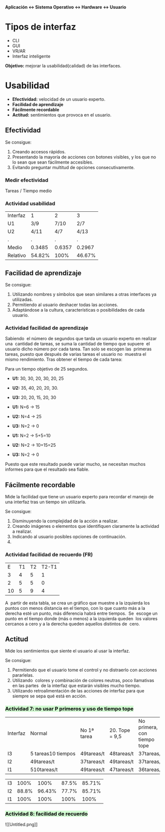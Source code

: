 
**Aplicación <-> Sistema Operativo <-> Hardware <-> Usuario** 

# Tipos de interfaz 
* CLI 
* GUI 
* VR/AR 
* Interfaz inteligente 

**Objetivo:** mejorar la usabilidad(calidad) de las interfaces. 


# Usabilidad 
* **Efectividad:** velocidad de un usuario experto. 
* **Facilidad de aprendizaje** 
* **Fácilmente recordable** 
* **Actitud:** sentimientos que provoca en el usuario. 


## Efectividad 
Se consigue: 

1. Creando accesos rápidos. 
2. Presentando la mayoría de acciones con botones visibles, y los que no lo sean que sean fácilmente accesibles. 
3. Evitando preguntar multitud de opciones consecutivamente. 


### Medir efectividad 
Tareas / Tiempo medio 


### Actividad usabilidad 
|     |     |     |     |
| --- | --- | --- | --- |
| Interfaz | 1   | 2   | 3   |
| U1  | 3/9 | 7/10 | 2/7 |
| U2  | 4/11 | 4/7 | 4/13 |
| .   | .   | .   | .   |
| Medio | 0.3485 | 0.6357 | 0.2967 |
| Relativo | 54.82% | 100% | 46.67% |

## Facilidad de aprendizaje 
Se consigue: 

1. Utilizando nombres y símbolos que sean similares a otras interfaces ya utilizadas. 
2. Permitiendo al usuario deshacer todas las acciones. 
3. Adaptándose a la cultura, características o posibilidades de cada usuario. 


### Actividad facilidad de aprendizaje 
Sabiendo  el número de segundos que tarda un usuario experto en realizar una  cantidad de tareas, se suma la cantidad de tiempo que supuere  el usuario dicho número por cada tarea. Tan solo se escogen las  primeras tareas, puesto que después de varias tareas el usuario no  muestra el mismo rendimiento. Tras obtener el tiempo de cada tarea: 

Para un tiempo objetivo de 25 segundos. 

* **U1:** 30, 30, 20, 30, 20, 25 
* **U2:** 35, 40, 20, 20, 30. 
* **U3:** 20, 20, 15, 20, 30 

* **U1:** N=6 → 15 
* **U2:** N=4 → 25 
* **U3:** N=2 → 0 

* **U1:** N=2 → 5+5=10 
* **U2:** N=2 → 10+15=25 
* **U3:** N=2 → 0 

Puesto que este resultado puede variar mucho, se necesitan muchos informes para que el resultado sea fiable. 


## Fácilmente recordable 
Mide la facilidad que tiene un usuario experto para recordar el manejo de una interfaz tras un tiempo sin utilizarla. 

Se consigue: 

1. Disminuyendo la complejidad de la acción a realizar. 
2. Creando imágenes o elementos que identifiquen claramente la actividad a realizar. 
3. Indicando al usuario posibles opciones de continuación. 
4. 

### Actividad facilidad de recuerdo (FR) 
|     |     |     |     |
| --- | --- | --- | --- |
| E   | T1  | T2  | T2-T1 |
| 3   | 4   | 5   | 1   |
| 2   | 5   | 5   | 0   |
| 10  | 5   | 9   | 4   |

A  partir de esta tabla, se crea un gráfico que muestre a la izquierda los  puntos con menos distancia en el tiempo, con lo que cuanto más a la  derecha esté un punto, más diferencia habrá entre tiempos. 
Se  escoge un punto en el tiempo donde (más o menos) a la izquierda queden  los valores cercanos a cero y a la derecha queden aquellos distintos de  cero. 


## Actitud 
Mide los sentimientos que siente el usuario al usar la interfaz. 

Se consigue: 

1. Permitiendo que el usuario tome el control y no distraerlo con acciones pararlelas. 
2. Utilizando  colores y combinación de colores neutras, poco llamativas en las partes  de la interfaz que estarán visibles mucho tiempo. 
3. Utilizando retroalimentación de las acciones de interfaz para que siempre se sepa qué está en acción. 


### <mark style="background: #BBFABBA6;">Actividad 7: no usar P primeros y uso de tiempo tope </mark> 
|     |     |     |     |     |
| --- | --- | --- | --- | --- |
| Interfaz | Normal | No 1ª tarea | 20. Tope = 9,5 | No primera, con tiempo tope |
| I3  | 5 tareas10 tiempos | 49tareas/t | 48tareas/t | 37tareas/t |
| I2  | 49tareas/t | 37tareas/t | 49tareas/t | 37tareas/t |
| I1  | 510tareas/t | 49tareas/t | 47tareas/t | 36tareas/t |


|     |     |     |     |     |
| --- | --- | --- | --- | --- |
| I3  | 100% | 100% | 87.5% | 85.71% |
| I2  | 88.8% | 96.43% | 77.7% | 85.71% |
| I1  | 100% | 100% | 100% | 100% |


### <mark style="background: #BBFABBA6;">Actividad 8: facilidad de recuerdo  </mark> 
![[Untitled.png]]

